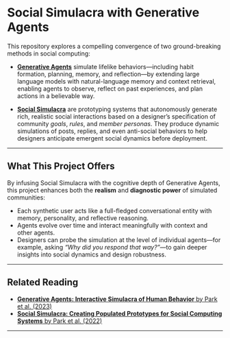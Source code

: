 # Social Simulacra with Generative Agents

This repository explores a compelling convergence of two ground-breaking methods in social computing:

- [**Generative Agents**](https://arxiv.org/abs/2304.03442) simulate lifelike behaviors—including habit formation, planning, memory, and reflection—by extending large language models with natural-language memory and context retrieval, enabling agents to observe, reflect on past experiences, and plan actions in a believable way.

- [**Social Simulacra**](https://arxiv.org/abs/2208.04024) are prototyping systems that autonomously generate rich, realistic social interactions based on a designer’s specification of community *goals*, *rules*, and *member personas*. They produce dynamic simulations of posts, replies, and even anti-social behaviors to help designers anticipate emergent social dynamics before deployment.

---

##  What This Project Offers

By infusing Social Simulacra with the cognitive depth of Generative Agents, this project enhances both the **realism** and **diagnostic power** of simulated communities:

- Each synthetic user acts like a full-fledged conversational entity with memory, personality, and reflective reasoning.
- Agents evolve over time and interact meaningfully with context and other agents.
- Designers can probe the simulation at the level of individual agents—for example, asking *“Why did you respond that way?”*—to gain deeper insights into social dynamics and design robustness.

---

##  Related Reading

- [**Generative Agents: Interactive Simulacra of Human Behavior** by Park et al. (2023)](https://arxiv.org/abs/2304.03442)
- [**Social Simulacra: Creating Populated Prototypes for Social Computing Systems** by Park et al. (2022)](https://arxiv.org/abs/2208.04024)

---

